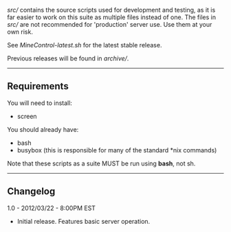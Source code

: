 *src/* contains the source scripts used for development and testing, as it is far easier to work on this suite as multiple files instead of one.
The files in *src/* are not recommended for 'production' server use. Use them at your own risk.

See *MineControl-latest.sh* for the latest stable release.

Previous releases will be found in *archive/*.

----------
## Requirements ##

You will need to install:

* screen

You should already have:

* bash
* busybox (this is responsible for many of the standard *nix commands)

Note that these scripts as a suite MUST be run using **bash**, not sh.

----------
## Changelog ##
1.0 - 2012/03/22 - 8:00PM EST

* Initial release. Features basic server operation.